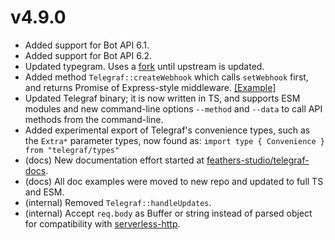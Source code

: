 # v4.9.0

* Added support for Bot API 6.1.
* Added support for Bot API 6.2.
* Updated typegram. Uses a [fork](https://github.com/MKRhere/typegram) until upstream is updated.
* Added method `Telegraf::createWebhook` which calls `setWebhook` first, and returns Promise of Express-style middleware. [[Example]](https://github.com/feathers-studio/telegraf-docs/blob/master/examples/webhook/express.ts)
* Updated Telegraf binary; it is now written in TS, and supports ESM modules and new command-line options `--method` and `--data` to call API methods from the command-line.
* Added experimental export of Telegraf's convenience types, such as the `Extra*` parameter types, now found as: `import type { Convenience } from "telegraf/types"`
* (docs) New documentation effort started at [feathers-studio/telegraf-docs](https://github.com/feathers-studio/telegraf-docs).
* (docs) All doc examples were moved to new repo and updated to full TS and ESM.
* (internal) Removed `Telegraf::handleUpdates`.
* (internal) Accept `req.body` as Buffer or string instead of parsed object for compatibility with [serverless-http](https://github.com/dougmoscrop/serverless-http).
